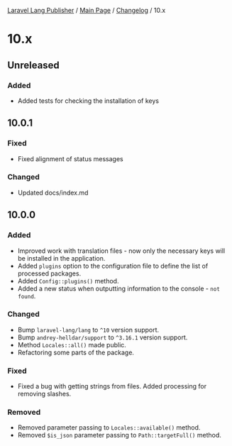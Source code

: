 [Laravel Lang Publisher][link_source] / [Main Page](../index.md) / [Changelog](index.md) / 10.x

# 10.x

## Unreleased

### Added

- Added tests for checking the installation of keys

## 10.0.1

### Fixed

- Fixed alignment of status messages

### Changed

- Updated docs/index.md


## 10.0.0

### Added

- Improved work with translation files - now only the necessary keys will be installed in the application.
- Added `plugins` option to the configuration file to define the list of processed packages.
- Added `Config::plugins()` method.
- Added a new status when outputting information to the console - `not found`.

### Changed

- Bump `laravel-lang/lang` to `^10` version support.
- Bump `andrey-helldar/support` to `^3.16.1` version support.
- Method `Locales::all()` made public.
- Refactoring some parts of the package.

### Fixed

- Fixed a bug with getting strings from files. Added processing for removing slashes.

### Removed

- Removed parameter passing to `Locales::available()` method.
- Removed `$is_json` parameter passing to `Path::targetFull()` method.

[link_source]:  https://github.com/andrey-helldar/laravel-lang-publisher
